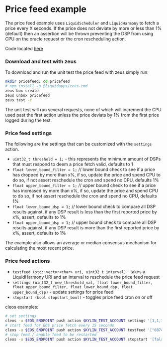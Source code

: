 Price feed example
====================
The price feed example uses `LiquidScheduler` and `LiquidHarmony` to fetch a price every X seconds.  If the price does not deviate by more or less than 1% (default) then an assertion will be thrown preventing the DSP from using CPU on the oracle request or the cron rescheduling action.

Code located [here](https://github.com/liquidapps-io/zeus-sdk/tree/master/boxes/groups/sample/price-feed)

### Download and test with zeus

To download and run the unit test the price feed with zeus simply run:

```bash
mkdir pricefeed; cd pricefeed
# npm install -g @liquidapps/zeus-cmd
zeus box create
zeus unbox pricefeed
zeus test -c
```

The unit test will run several requests, none of which will increment the CPU used past the first action unless the price deviats by 1% from the first price logged during the test.

### Price feed settings

The following are the settings that can be customized with the `settings` action.

- `uint32_t threshold = 1;` - this represents the minimum amount of DSPs that must respond to deem a price fetch valid, defaults to 1
- `float lower_bound_filter = 1;` // lower bound check to see if a price has dropped by more than x%, if so, update the price and spend CPU to do so, if not assert reschedule the cron and spend no CPU, defaults 1%
- `float upper_bound_filter = 1;` // upper bound check to see if a price has increased by more than x%, if so, update the price and spend CPU to do so, if not assert reschedule the cron and spend no CPU, defaults 1%
- `float lower_bound_dsp = 1;` // lower bound check to compare all DSP results against, if any DSP result is less than the first reported price by x%, assert, defaults to 1%
- `float upper_bound_dsp = 1;` // upper bound check to compare all DSP results against, if any DSP result is more than the first reported price by x%, assert, defaults to 1%

The example also allows an average or median consensus mechanism for calculating the most recent price.

### Price feed actions

- `testfeed (std::vector<char> uri, uint32_t interval)` - takes a LiquidHarmony URI and an interval to reschedule the price feed request
- `settings (uint32_t new_threshold_val, float lower_bound_filter, float upper_bound_filter, float lower_bound_dsp, float upper_bound_dsp)` - update settings for price feed
- `stopstart (bool stopstart_bool)` - toggles price feed cron on or off

cleos examples:

```bash
# set settings
cleos -u $EOS_ENDPOINT push action $KYLIN_TEST_ACCOUNT settings '[1,1,1,1,1]' -p $KYLIN_TEST_ACCOUNT
# start feed for EOS price fetch every 15 seconds
cleos -u $EOS_ENDPOINT push action $KYLIN_TEST_ACCOUNT testfeed '["68747470732b6a736f6e3a2f2f5553442f6d696e2d6170692e63727970746f636f6d706172652e636f6d2f646174612f70726963653f6673796d3d454f53267473796d733d555344266170695f6b65793d64356132346639653535616265633938316163396565346337366230346132663237643138303234613134313564663830666130306137393466343864636162",15]' -p $KYLIN_TEST_ACCOUNT
# stop feed / enable feed to be restarted
cleos -u $EOS_ENDPOINT push action $KYLIN_TEST_ACCOUNT stopstart '[false]' -p $KYLIN_TEST_ACCOUNT
```